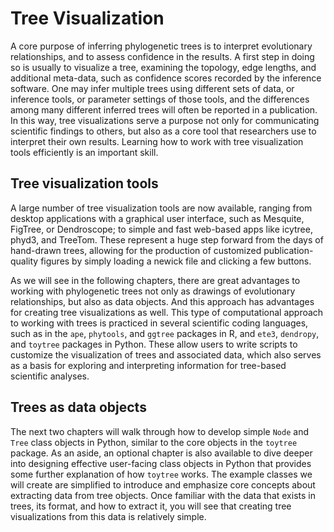 
# Tree Visualization

<!-- :material-star: *Follow along in a binder jupyter notebook:* -->
<!-- [:material-notebook: tree-visualization.ipynb](https://mybinder.org/v2/gh/eaton-lab/hack-the-planet/HEAD?filepath=notebooks/nb-1.1-jupyter.ipynb). -->

A core purpose of inferring phylogenetic trees is to interpret evolutionary
relationships, and to assess confidence in the results. A first step in 
doing so is usually to visualize a tree, examining the topology, edge 
lengths, and additional meta-data, such as confidence scores recorded by 
the inference software. One may infer multiple trees using different sets 
of data, or inference tools, or parameter settings of those tools, and the 
differences among many different inferred trees will often be reported in 
a publication. In this way, tree visualizations serve a purpose not only 
for communicating scientific findings to others, but also as a core tool
that researchers use to interpret their own results. Learning how to 
work with tree visualization tools efficiently is an important skill.

## Tree visualization tools
A large number of tree visualization tools are now available, ranging 
from desktop applications with a graphical user interface, such as 
Mesquite, FigTree, or Dendroscope; to simple and fast web-based apps 
like icytree, phyd3, and TreeTom. These represent 
a huge step forward from the days of hand-drawn trees, allowing for 
the production of customized publication-quality figures by simply loading
a newick file and clicking a few buttons. 

As we will see in the following chapters, there are great advantages to
working with phylogenetic trees not only as drawings of evolutionary 
relationships, but also as data objects. And this approach has advantages
for creating tree visualizations as well. This type of computational approach
to working with trees is practiced in several scientific coding languages, 
such as in the `ape`, `phytools`, and `ggtree` packages in R, and `ete3`, 
`dendropy`, and `toytree` packages in Python. These allow users to write 
scripts to customize the visualization of trees and associated data, 
which also serves as a basis for exploring and interpreting information 
for tree-based scientific analyses.

## Trees as data objects
The next two chapters will walk through how to develop simple `Node` and
`Tree` class objects in Python, similar to the core objects in the 
`toytree` package. As an aside, an optional chapter is also available to 
dive deeper into designing effective user-facing class objects in Python 
that provides some further explanation of how `toytree` works. The example
classes we will create are simplified to introduce and emphasize core 
concepts about extracting data from tree objects. Once familiar with the 
data that exists in trees, its format, and how to extract it, you will see 
that creating tree visualizations from this data is relatively simple.
<!-- This introduction to working with trees as data objects with  -->

<!-- 
## The *toytree* library
# TO BE UPDATED w/ notebook material...
Before we dive into understanding the inner-workings of tree drawing 
algorithms, however, let's first walk through some examples to 
see what is possible using an established tree visualization library in 
Python, by using the package `toytree`.

Toytree [^1] is a Python package for ...
Throughout this textbook you will become very familiar with `toytree`, which
was developed by authors of this textbook.  -->


<!-- 

## References


[^1]:
	Felsenstein... 
[^2]:
	Donoghue and Doyle...
[^3]:
	ete3...
[^4]:
	ape...
[^5]:
	ggtree...
 -->